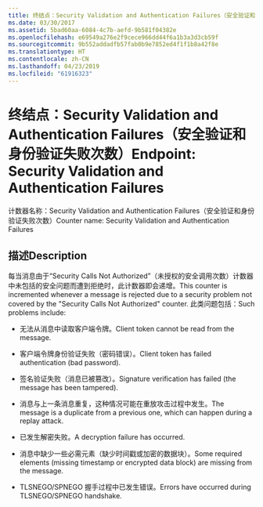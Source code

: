 ```yaml
---
title: 终结点：Security Validation and Authentication Failures（安全验证和身份验证失败次数）
ms.date: 03/30/2017
ms.assetid: 5bad60aa-6084-4c7b-aefd-9b581f04382e
ms.openlocfilehash: e69549a276e2f9cece966dd44f6a1b3a3d3cb59f
ms.sourcegitcommit: 9b552addadfb57fab0b9e7852ed4f1f1b8a42f8e
ms.translationtype: HT
ms.contentlocale: zh-CN
ms.lasthandoff: 04/23/2019
ms.locfileid: "61916323"
---
```

# <a name="endpoint-security-validation-and-authentication-failures"></a><span data-ttu-id="f6b41-102">终结点：Security Validation and Authentication Failures（安全验证和身份验证失败次数）</span><span class="sxs-lookup"><span data-stu-id="f6b41-102">Endpoint: Security Validation and Authentication Failures</span></span>
<span data-ttu-id="f6b41-103">计数器名称：Security Validation and Authentication Failures（安全验证和身份验证失败次数）</span><span class="sxs-lookup"><span data-stu-id="f6b41-103">Counter name: Security Validation and Authentication Failures</span></span>  
  
## <a name="description"></a><span data-ttu-id="f6b41-104">描述</span><span class="sxs-lookup"><span data-stu-id="f6b41-104">Description</span></span>  
 <span data-ttu-id="f6b41-105">每当消息由于“Security Calls Not Authorized”（未授权的安全调用次数）计数器中未包括的安全问题而遭到拒绝时，此计数器即会递增。</span><span class="sxs-lookup"><span data-stu-id="f6b41-105">This counter is incremented whenever a message is rejected due to a security problem not covered by the "Security Calls Not Authorized" counter.</span></span> <span data-ttu-id="f6b41-106">此类问题包括：</span><span class="sxs-lookup"><span data-stu-id="f6b41-106">Such problems include:</span></span>  
  
- <span data-ttu-id="f6b41-107">无法从消息中读取客户端令牌。</span><span class="sxs-lookup"><span data-stu-id="f6b41-107">Client token cannot be read from the message.</span></span>  
  
- <span data-ttu-id="f6b41-108">客户端令牌身份验证失败（密码错误）。</span><span class="sxs-lookup"><span data-stu-id="f6b41-108">Client token has failed authentication (bad password).</span></span>  
  
- <span data-ttu-id="f6b41-109">签名验证失败（消息已被篡改）。</span><span class="sxs-lookup"><span data-stu-id="f6b41-109">Signature verification has failed (the message has been tampered).</span></span>  
  
- <span data-ttu-id="f6b41-110">消息与上一条消息重复，这种情况可能在重放攻击过程中发生。</span><span class="sxs-lookup"><span data-stu-id="f6b41-110">The message is a duplicate from a previous one, which can happen during a replay attack.</span></span>  
  
- <span data-ttu-id="f6b41-111">已发生解密失败。</span><span class="sxs-lookup"><span data-stu-id="f6b41-111">A decryption failure has occurred.</span></span>  
  
- <span data-ttu-id="f6b41-112">消息中缺少一些必需元素（缺少时间戳或加密的数据块）。</span><span class="sxs-lookup"><span data-stu-id="f6b41-112">Some required elements (missing timestamp or encrypted data block) are missing from the message.</span></span>  
  
- <span data-ttu-id="f6b41-113">TLSNEGO/SPNEGO 握手过程中已发生错误。</span><span class="sxs-lookup"><span data-stu-id="f6b41-113">Errors have occurred during TLSNEGO/SPNEGO handshake.</span></span>
